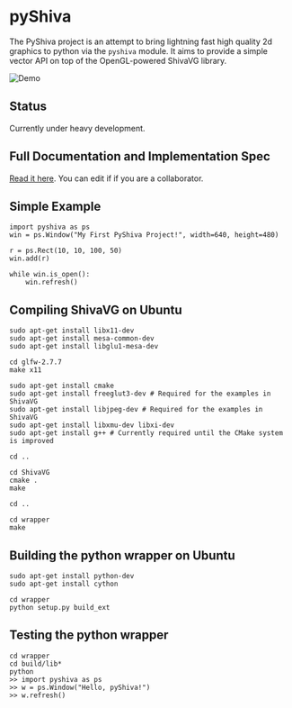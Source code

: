 pyShiva
=======

The PyShiva project is an attempt to bring lightning fast high quality 2d graphics to python via the `pyshiva` module.
It aims to provide a simple vector API on top of the OpenGL-powered ShivaVG library.

![Demo](https://raw.github.com/jceipek/pyShiva/master/screenshots/ManyObjectsDemo.png "pyShiva Many Objects Demo")

Status
-------
Currently under heavy development.


Full Documentation and Implementation Spec
-------------------------------------------
[Read it here](https://docs.google.com/document/d/1qF8y-nfQE38GGET-e_7vlTTwCGvvnqZUdMKl-cHi_js/edit). You can edit if if you are a collaborator.

Simple Example
---------------

	import pyshiva as ps
	win = ps.Window("My First PyShiva Project!", width=640, height=480)
	
	r = ps.Rect(10, 10, 100, 50)
	win.add(r)

	while win.is_open():
		win.refresh()

Compiling ShivaVG on Ubuntu
----------------------------
	sudo apt-get install libx11-dev
	sudo apt-get install mesa-common-dev
	sudo apt-get install libglu1-mesa-dev

	cd glfw-2.7.7
	make x11

	sudo apt-get install cmake
	sudo apt-get install freeglut3-dev # Required for the examples in ShivaVG
	sudo apt-get install libjpeg-dev # Required for the examples in ShivaVG
	sudo apt-get install libxmu-dev libxi-dev
	sudo apt-get install g++ # Currently required until the CMake system is improved

	cd ..

	cd ShivaVG
	cmake .
	make

	cd ..

	cd wrapper
	make

Building the python wrapper on Ubuntu
--------------------------------------
	sudo apt-get install python-dev
	sudo apt-get install cython

	cd wrapper
	python setup.py build_ext


Testing the python wrapper
------------------------------------
	cd wrapper
	cd build/lib*
	python
	>> import pyshiva as ps
	>> w = ps.Window("Hello, pyShiva!")
	>> w.refresh()